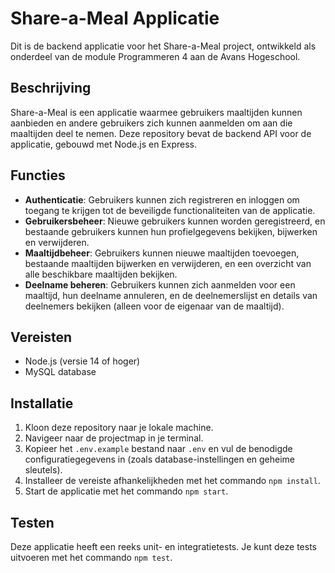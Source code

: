# Share-a-Meal Applicatie

Dit is de backend applicatie voor het Share-a-Meal project, ontwikkeld als onderdeel van de module Programmeren 4 aan de Avans Hogeschool.

## Beschrijving

Share-a-Meal is een applicatie waarmee gebruikers maaltijden kunnen aanbieden en andere gebruikers zich kunnen aanmelden om aan die maaltijden deel te nemen. Deze repository bevat de backend API voor de applicatie, gebouwd met Node.js en Express.

## Functies

- **Authenticatie**: Gebruikers kunnen zich registreren en inloggen om toegang te krijgen tot de beveiligde functionaliteiten van de applicatie.
- **Gebruikersbeheer**: Nieuwe gebruikers kunnen worden geregistreerd, en bestaande gebruikers kunnen hun profielgegevens bekijken, bijwerken en verwijderen.
- **Maaltijdbeheer**: Gebruikers kunnen nieuwe maaltijden toevoegen, bestaande maaltijden bijwerken en verwijderen, en een overzicht van alle beschikbare maaltijden bekijken.
- **Deelname beheren**: Gebruikers kunnen zich aanmelden voor een maaltijd, hun deelname annuleren, en de deelnemerslijst en details van deelnemers bekijken (alleen voor de eigenaar van de maaltijd).

## Vereisten

- Node.js (versie 14 of hoger)
- MySQL database

## Installatie

1. Kloon deze repository naar je lokale machine.
2. Navigeer naar de projectmap in je terminal.
3. Kopieer het `.env.example` bestand naar `.env` en vul de benodigde configuratiegegevens in (zoals database-instellingen en geheime sleutels).
4. Installeer de vereiste afhankelijkheden met het commando `npm install`.
5. Start de applicatie met het commando `npm start`.

## Testen

Deze applicatie heeft een reeks unit- en integratietests. Je kunt deze tests uitvoeren met het commando `npm test`.
